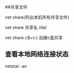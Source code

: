 

##共享文件

net share(列出本机所有共享文件)

net share 共享名 /del

net share c$=c:\ 创建c盘共享

## 查看本地网络连接状态

netstat -an